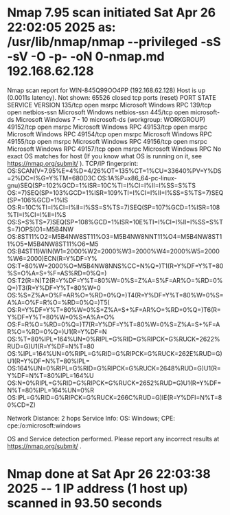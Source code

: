 # Nmap 7.95 scan initiated Sat Apr 26 22:02:05 2025 as: /usr/lib/nmap/nmap --privileged -sS -sV -O -p- -oN 0-nmap.md 192.168.62.128
Nmap scan report for WIN-845Q99OO4PP (192.168.62.128)
Host is up (0.0011s latency).
Not shown: 65526 closed tcp ports (reset)
PORT      STATE SERVICE      VERSION
135/tcp   open  msrpc        Microsoft Windows RPC
139/tcp   open  netbios-ssn  Microsoft Windows netbios-ssn
445/tcp   open  microsoft-ds Microsoft Windows 7 - 10 microsoft-ds (workgroup: WORKGROUP)
49152/tcp open  msrpc        Microsoft Windows RPC
49153/tcp open  msrpc        Microsoft Windows RPC
49154/tcp open  msrpc        Microsoft Windows RPC
49155/tcp open  msrpc        Microsoft Windows RPC
49156/tcp open  msrpc        Microsoft Windows RPC
49157/tcp open  msrpc        Microsoft Windows RPC
No exact OS matches for host (If you know what OS is running on it, see https://nmap.org/submit/ ).
TCP/IP fingerprint:
OS:SCAN(V=7.95%E=4%D=4/26%OT=135%CT=1%CU=33640%PV=Y%DS=2%DC=I%G=Y%TM=680D3C
OS:1A%P=x86_64-pc-linux-gnu)SEQ(SP=102%GCD=1%ISR=10C%TI=I%CI=I%II=I%SS=S%TS
OS:=7)SEQ(SP=103%GCD=1%ISR=109%TI=I%CI=I%II=I%SS=S%TS=7)SEQ(SP=106%GCD=1%IS
OS:R=10C%TI=I%CI=I%II=I%SS=S%TS=7)SEQ(SP=107%GCD=1%ISR=108%TI=I%CI=I%II=I%S
OS:S=S%TS=7)SEQ(SP=108%GCD=1%ISR=10E%TI=I%CI=I%II=I%SS=S%TS=7)OPS(O1=M5B4NW
OS:8ST11%O2=M5B4NW8ST11%O3=M5B4NW8NNT11%O4=M5B4NW8ST11%O5=M5B4NW8ST11%O6=M5
OS:B4ST11)WIN(W1=2000%W2=2000%W3=2000%W4=2000%W5=2000%W6=2000)ECN(R=Y%DF=Y%
OS:T=80%W=2000%O=M5B4NW8NNS%CC=N%Q=)T1(R=Y%DF=Y%T=80%S=O%A=S+%F=AS%RD=0%Q=)
OS:T2(R=N)T2(R=Y%DF=Y%T=80%W=0%S=Z%A=S%F=AR%O=%RD=0%Q=)T3(R=Y%DF=Y%T=80%W=0
OS:%S=Z%A=O%F=AR%O=%RD=0%Q=)T4(R=Y%DF=Y%T=80%W=0%S=A%A=O%F=R%O=%RD=0%Q=)T5(
OS:R=Y%DF=Y%T=80%W=0%S=Z%A=S+%F=AR%O=%RD=0%Q=)T6(R=Y%DF=Y%T=80%W=0%S=A%A=O%
OS:F=R%O=%RD=0%Q=)T7(R=Y%DF=Y%T=80%W=0%S=Z%A=S+%F=AR%O=%RD=0%Q=)U1(R=Y%DF=N
OS:%T=80%IPL=164%UN=0%RIPL=G%RID=G%RIPCK=G%RUCK=2622%RUD=G)U1(R=Y%DF=N%T=80
OS:%IPL=164%UN=0%RIPL=G%RID=G%RIPCK=G%RUCK=262E%RUD=G)U1(R=Y%DF=N%T=80%IPL=
OS:164%UN=0%RIPL=G%RID=G%RIPCK=G%RUCK=2648%RUD=G)U1(R=Y%DF=N%T=80%IPL=164%U
OS:N=0%RIPL=G%RID=G%RIPCK=G%RUCK=2652%RUD=G)U1(R=Y%DF=N%T=80%IPL=164%UN=0%R
OS:IPL=G%RID=G%RIPCK=G%RUCK=266C%RUD=G)IE(R=Y%DFI=N%T=80%CD=Z)

Network Distance: 2 hops
Service Info: OS: Windows; CPE: cpe:/o:microsoft:windows

OS and Service detection performed. Please report any incorrect results at https://nmap.org/submit/ .
# Nmap done at Sat Apr 26 22:03:38 2025 -- 1 IP address (1 host up) scanned in 93.50 seconds
